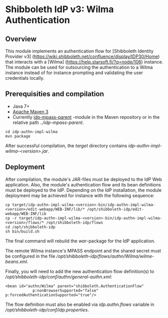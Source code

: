 # Shibboleth IdP v3: Wilma Authentication

## Overview

This module implements an authentication flow for [Shibboleth Identity Provider v3]
(https://wiki.shibboleth.net/confluence/display/IDP30/Home) that interacts with a [Wilma]
(https://help.starsoft.fi/?q=node/106) instance. The
module can be used for outsourcing the authentication to a Wilma instance instead of for instance 
prompting and validating the user credentials locally.

## Prerequisities and compilation

- Java 7+
- [Apache Maven 3](https://maven.apache.org/)
- Currently [idp-mpass-parent](https://github.com/Digipalvelutehdas/MPASS-proxy/tree/master/idp-mpass-parent) -module in the Maven repository or in the relative path _../idp-mpass-parent_.

```
cd idp-authn-impl-wilma
mvn package
```

After successful compilation, the _target_ directory contains _idp-authn-impl-wilma-\<version\>.jar_.

## Deployment

After compilation, the module's JAR-files must be deployed to the IdP Web
application. Also, the module's authentication flow and its bean definitions must
be deployed to the IdP. Depending on the IdP installation, the module deployment may be achieved for instance 
with the following sequence:

```
cp target/idp-authn-impl-wilma-<version>-bin/idp-authn-impl-wilma-<version>/edit-webapp/WEB-INF/lib/* /opt/shibboleth-idp/edit-webapp/WEB-INF/lib
cp -r target/idp-authn-impl-wilma-<version>-bin/idp-authn-impl-wilma-<version>/flows/* /opt/shibboleth-idp/flows
cd /opt/shibboleth-idp
sh bin/build.sh
```

The final command will rebuild the _war_-package for the IdP application.

The remote Wilma instance's MPASS endpoint and the shared secret must be configured in the file
_/opt/shibboleth-idp/flows/authn/Wilma/wilme-beans.xml_.

Finally, you will need to add the new authentication flow definition(s) to _/opt/shibboleth-idp/conf/authn/general-authn.xml_:

```
<bean id="authn/Wilma" parent="shibboleth.AuthenticationFlow"
            p:nonBrowserSupported="false" p:forcedAuthenticationSupported="true"/>
```

The flow definition must also be enabled via _idp.authn.flows_ variable in _/opt/shibboleth-idp/conf/idp.properties_.

